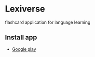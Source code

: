 # Lexiverse

flashcard application for language learning

## Install app

- [Google play](https://play.google.com/store/apps/details?id=com.cc10.duelingoflashcard.duelingo_flashcard)

